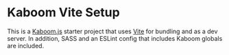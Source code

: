 # Kaboom Vite Setup
This is a [Kaboom.js](https://kaboomjs.com/) starter project that uses [Vite](https://vitejs.dev/) for bundling and as a dev server. In addition, SASS and an ESLint config that includes Kaboom globals are included.